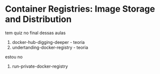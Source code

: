 # Container Registries: Image Storage and Distribution

tem quiz no final dessas aulas

1. docker-hub-digging-deeper - teoria
1. undertanding-docker-registry - teoria

estou no
1. run-private-docker-registry
